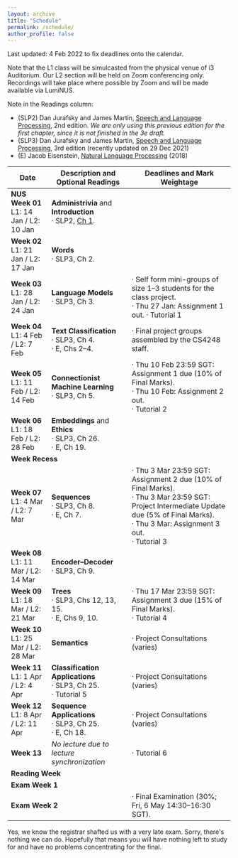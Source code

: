 ```yaml
---
layout: archive
title: "Schedule"
permalink: /schedule/
author_profile: false
---
```


Last updated: 4 Feb 2022 to fix deadlines onto the calendar.

Note that the L1 class will be simulcasted from the physical venue of i3 Auditorium.  Our L2 section will be held on Zoom conferencing only.  Recordings will take place where possible by Zoom and will be made available via LumiNUS.

Note in the Readings column:
* (SLP2) Dan Jurafsky and James Martin, <A href="https://www.cs.colorado.edu/~martin/SLP/">Speech and Language Processing</a>, 2nd edition. _We are only using this previous edition for the first chapter, since it is not finished in the 3e draft._
* (SLP3) Dan Jurafsky and James Martin, <A href="https://web.stanford.edu/~jurafsky/slp3/">Speech and Language Processing</a>, 3rd edition (recently updated on 29 Dec 2021)
* (E) Jacob Eisenstein, <a href="https://github.com/jacobeisenstein/gt-nlp-class/blob/master/notes/eisenstein-nlp-notes.pdf">Natural Language Processing</a> (2018)

<table class="table table-striped">
<thead class="thead-inverse"><tr><th>Date</th><th>Description and Optional Readings</th><th>Deadlines and Mark Weightage</th></tr></thead>
<tbody>
<tr>
  <td><b>NUS Week 01</b><br />L1: 14 Jan / L2: 10 Jan
  </td>
  <td><b>Administrivia</b> and <b>Introduction</b>
    <br/>· SLP2, <A HREF="https://www.cs.colorado.edu/~martin/SLP/Updates/1.pdf">Ch 1</A>.
  </td>
  <td>
  </td>
</tr>
<tr>
  <td><b>Week 02</b><br />L1: 21 Jan / L2: 17 Jan
  </td>
  <td>
    <b>Words</b>
    <BR/>· SLP3, Ch 2.
  </td>
  <td><!-- · Assignment 1 out. -->
  </td>
</tr>
<tr>
  <td><b>Week 03</b><br />L1: 28 Jan / L2: 24 Jan
  </td>
  <td>
    <b>Language Models</b>
    <BR/>· SLP3, Ch 3.
  </td>
  <td>
    · Self form mini-groups of size 1–3 students for the class project.<BR/>
    · Thu 27 Jan: Assignment 1 out. 
    · Tutorial 1<BR/>
  </td>
</tr>
<tr>
  <td><b>Week 04</b><br />L1: 4 Feb / L2: 7 Feb
  </td>
  <td><b>Text Classification</b>
    <br/>· SLP3, Ch 4.
    <BR/>· E, Chs 2–4.  
  </td>
  <td>
    · Final project groups assembled by the CS4248 staff.
  </td>
</tr>
<tr>
  <td><b>Week 05</b><br />L1: 11 Feb / L2: 14 Feb
  </td>
  <td><b>Connectionist Machine Learning</b>
    <br/>· SLP3, Ch 5.
  </td>
  <td>
    · Thu 10 Feb 23:59 SGT: Assignment 1 due (10% of Final Marks).
    <BR/>· Thu 10 Feb: Assignment 2 out.
    <BR/>· Tutorial 2
  </td>
</tr>
<tr>
  <td><b>Week 06</b><br />L1: 18 Feb / L2: 28 Feb
  </td>
  <td><b>Embeddings</b> and <b>Ethics</b>
  <br/>· SLP3, Ch 26.
  <br/>· E, Ch 19.
  </td>
  <td>
  </td>
</tr>
<tr>
  <td colspan="2"><b>Week Recess</b><br />
  </td>
  <td><!-- · Assignment 2 due (15%; Thu, 25 Feb 23:59 SGT). -->
  </td>
</tr>
<tr>
  <td><b>Week 07</b><br />L1: 4 Mar / L2: 7 Mar
  </td>
  <td><b>Sequences</b>
    <br/>· SLP3, Ch 8.
    <br/>· E, Ch 7.
  </td>
  <td>
    · Thu 3 Mar 23:59 SGT: Assignment 2 due (10% of Final Marks).
    <br/>· Thu 3 Mar 23:59 SGT: Project Intermediate Update due (5% of Final Marks).
    <BR/>· Thu 3 Mar: Assignment 3 out.
    <BR/>· Tutorial 3
  </td>
</tr>
<tr>
  <td><b>Week 08</b><br />L1: 11 Mar / L2: 14 Mar
  </td>
  <td><b>Encoder–Decoder</b>
    <br/>· SLP3, Ch 9.
  </td>
  <td>
  </td>
</tr>
<tr>
  <td><b>Week 09</b><br />L1: 18 Mar / L2: 21 Mar
  </td>
  <td><b>Trees</b>
    <br/>· SLP3, Chs 12, 13, 15.
    <br/>· E, Chs 9, 10.
  </td>
    <td>· Thu 17 Mar 23:59 SGT: Assignment 3 due (15% of Final Marks).
       <BR/>· Tutorial 4
  </td>
</tr>
<tr>
  <td><b>Week 10</b><br />L1: 25 Mar / L2: 28 Mar
  </td>
  <td><b>Semantics</b>
  </td>
  <td>· Project Consultations (varies)
  </td>
</tr>
<tr>
  <td><b>Week 11</b><br />L1: 1 Apr / L2: 4 Apr
  </td>
  <td><b>Classification Applications</b>
    <br/>· SLP3, Ch 25.
    <BR/>· Tutorial 5
  </td>
  <td>· Project Consultations (varies)
  </td>
</tr>
<tr>
  <td><b>Week 12</b><br />L1: 8 Apr / L2: 11 Apr
  </td>
  <td><b>Sequence Applications</b>
    <br/>· SLP3, Ch 25.
    <br/>· E, Ch 18.
  </td>
  <td>· Project Consultations (varies)
  </td>
</tr>
<tr>
  <td><b>Week 13</b>
  </td>
  <td><i>No lecture due to lecture synchronization</i>
  </td>
  <td>
    · Tutorial 6
  </td>
</tr>
<tr>
  <td colspan="3"><b>Reading Week</b>
  </td>
</tr>
<tr>
  <td colspan="3"><b>Exam Week 1</b>
  </td>
</tr>
<tr>
  <td colspan="2"><b>Exam Week 2</b>
  </td>
  <td>
    · Final Examination (30%; Fri, 6 May 14:30–16:30 SGT).
  </td>
</tr>
</tbody></table>

<p>Yes, we know the registrar shafted us with a very late exam.  Sorry, there's nothing we can do.  Hopefully that means you will have nothing left to study for and have no problems concentrating for the final.</p>
